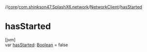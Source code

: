 //[core](../../../index.md)/[com.shinkson47.SplashX6.network](../index.md)/[NetworkClient](index.md)/[hasStarted](has-started.md)

# hasStarted

[jvm]\
var [hasStarted](has-started.md): [Boolean](https://kotlinlang.org/api/latest/jvm/stdlib/kotlin/-boolean/index.html) = false
